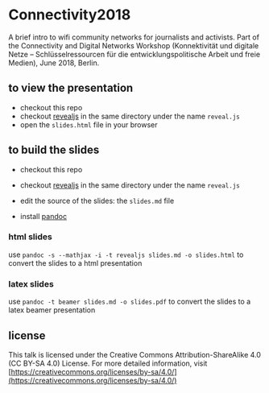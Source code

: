 # Connectivity2018

A brief intro to wifi community networks for journalists and activists.
Part of the Connectivity and Digital Networks Workshop (Konnektivität und digitale Netze – Schlüsselressourcen für die entwicklungspolitische Arbeit und freie Medien), June 2018, Berlin.

## to view the presentation

* checkout this repo
* checkout [revealjs](https://github.com/hakimel/reveal.js) in the same directory under the name `reveal.js`
* open the `slides.html` file in your browser

## to build the slides

* checkout this repo
* checkout [revealjs](https://github.com/hakimel/reveal.js) in the same directory under the name `reveal.js`
* edit the source of the slides: the `slides.md` file

* install [pandoc](https://github.com/jgm/pandoc/releases/)

### html slides

use `pandoc -s --mathjax -i -t revealjs slides.md -o slides.html` to convert the slides to a html presentation

### latex slides

use `pandoc -t beamer slides.md -o slides.pdf` to convert the slides to a latex beamer presentation


## license

This talk is licensed under the Creative Commons Attribution-ShareAlike 4.0 (CC BY-SA 4.0) License. For more detailed information, visit [https://creativecommons.org/licenses/by-sa/4.0/](https://creativecommons.org/licenses/by-sa/4.0/)

